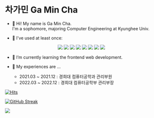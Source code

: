 <!--
- 👋 Hi, I’m @gmcha0323
- 👀 I’m interested in ...
- 🌱 I’m currently learning ...
- 💞️ I’m looking to collaborate on ...
- 📫 How to reach me ...
-->

<!---
gmcha0323/gmcha0323 is a ✨ special ✨ repository because its `README.md` (this file) appears on your GitHub profile.
You can click the Preview link to take a look at your changes.
--->

# 차가민 Ga Min Cha

- 👋 Hi! My name is Ga Min Cha. <br> I'm a sophomore, majoring Computer Engineering at Kyunghee Univ.

- 👀 I've used at least once:
<div align=center>
  <img src="https://img.shields.io/badge/Python-3776AB?style=flat&logo=Python&logoColor=white" />
  <img src="https://img.shields.io/badge/C++-00599C?style=flat&logo=C++&logoColor=white" />  
  <img src="https://img.shields.io/badge/C-A8B9CC?style=flat&logo=C&logoColor=white" />
  <img src="https://img.shields.io/badge/HTML5-E34F26?style=flat&logo=HTML5&logoColor=white" />
  <img src="https://img.shields.io/badge/CSS3-1572B6?style=flat&logo=CSS3&logoColor=white" />
  <img src="https://img.shields.io/badge/Javascript-F7DF1E?style=flat&logo=Javascript&logoColor=white" />
  <img src="https://img.shields.io/badge/React-61DAFB?style=flat&logo=React&logoColor=white" />
  <img src="https://img.shields.io/badge/Node.js-339933?style=flat&logo=Node.js&logoColor=white" />
</div>
	
- 🌱 I’m currently learning the frontend web development.

- 💞️ My experiences are ... 
	- 2021.03 ~ 2021.12 : 경희대 컴퓨터공학과 관리부원
	- 2022.03 ~ 2022.12 : 경희대 컴퓨터공학부 관리부장

[![Hits](https://hits.seeyoufarm.com/api/count/incr/badge.svg?url=https%3A%2F%2Fgithub.com%2Fgmcha0323&count_bg=%2379C83D&title_bg=%23555555&icon=&icon_color=%23E7E7E7&title=hits&edge_flat=false)](https://hits.seeyoufarm.com)

[![GitHub Streak](https://streak-stats.demolab.com/?user=gmcha0323)](https://git.io/streak-stats)

<!-- <img src="https://github-readme-stats.vercel.app/api/top-langs/?username=gmcha0323&layout=compact"><br><br> -->
<img src="https://github-readme-stats.vercel.app/api?username=gmcha0323&show_icons=true">
